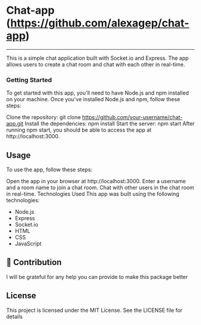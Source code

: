# Chat-app (https://github.com/alexagep/chat-app)


***
This is a simple chat application built with Socket.io and Express. The app allows users to create a chat room and chat with each other in real-time.


### Getting Started
To get started with this app, you'll need to have Node.js and npm installed on your machine. Once you've installed Node.js and npm, follow these steps:

Clone the repository: git clone https://github.com/your-username/chat-app.git
Install the dependencies: npm install
Start the server: npm start
After running npm start, you should be able to access the app at http://localhost:3000.

## Usage
To use the app, follow these steps:

Open the app in your browser at http://localhost:3000.
Enter a username and a room name to join a chat room.
Chat with other users in the chat room in real-time.
Technologies Used
This app was built using the following technologies:

* Node.js
* Express
* Socket.io
* HTML
* CSS
* JavaScript

## 🤝 Contribution

I will be grateful for any help you can provide to make this package better


## License
This project is licensed under the MIT License. See the LICENSE file for details


